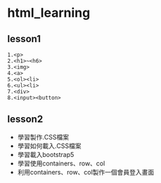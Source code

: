 # html_learning

## lesson1
```
1.<p>
2.<h1>~<h6>
3.<img>
4.<a>
5.<ol><li>
6.<ul><li>
7.<div>
8.<input><button>
```



## lesson2

- 學習製作.CSS檔案
- 學習如何載入.CSS檔案
- 學習載入bootstrap5
- 學習使用containers、row、col
- 利用containers、row、col製作一個會員登入畫面
